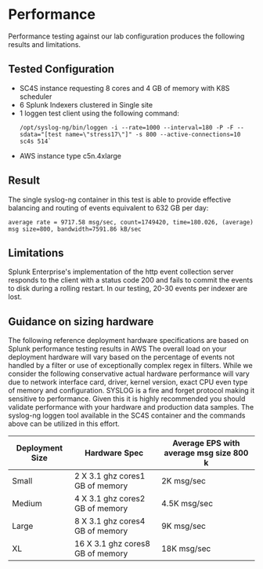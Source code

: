 # Performance
Performance testing against our lab configuration produces the following results and limitations. 

## Tested Configuration

* SC4S instance requesting 8 cores and 4 GB of memory with K8S scheduler 
* 6 Splunk Indexers clustered in Single site
* 1 loggen test client using the following command:
    ```
    /opt/syslog-ng/bin/loggen -i --rate=1000 --interval=180 -P -F --sdata="[test name=\"stress17\"]" -s 800 --active-connections=10 sc4s 514`
    ```
* AWS instance type c5n.4xlarge

## Result  

The single syslog-ng container in this test is able to provide effective balancing and routing of events equivalent to 632 GB per day:

```
average rate = 9717.58 msg/sec, count=1749420, time=180.026, (average) msg size=800, bandwidth=7591.86 kB/sec
```


## Limitations

Splunk Enterprise's implementation of the http event collection server responds to the client with a status code 200 and 
fails to commit the events to disk during a rolling restart. In our testing, 20-30 events per indexer are lost.

## Guidance on sizing hardware

The following reference deployment hardware specifications are based on Splunk performance testing results in AWS 
The overall load on your deployment hardware will vary based on the percentage of events not handled by a filter or use of 
exceptionally complex regex in filters. While we consider the following conservative actual hardware performance will vary
due to network interface card, driver, kernel version, exact CPU even type of memory and configuration. SYSLOG is a fire 
and forget protocol making it sensitive to performance. Given this it is highly recommended you should validate 
performance with your hardware and production data samples. The syslog-ng loggen tool available in the SC4S container 
and the commands above can be utilized in this effort.

Deployment Size | Hardware Spec | Average EPS with average msg size 800 k
-- | -- | --
Small | 2 X 3.1 ghz cores1 GB of memory | 2K msg/sec
Medium | 4 X 3.1 ghz cores2 GB of memory | 4.5K msg/sec
Large | 8 X 3.1 ghz cores4 GB of memory | 9K msg/sec
XL | 16 X 3.1 ghz cores8 GB of memory | 18K msg/sec
